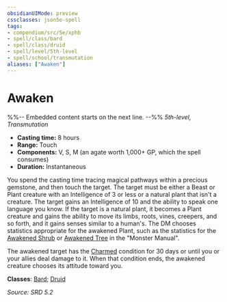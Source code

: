 ```yaml
---
obsidianUIMode: preview
cssclasses: json5e-spell
tags:
- compendium/src/5e/xphb
- spell/class/bard
- spell/class/druid
- spell/level/5th-level
- spell/school/transmutation
aliases: ["Awaken"]
---
```

# Awaken
%%-- Embedded content starts on the next line. --%%
*5th-level, Transmutation*  

- **Casting time:** 8 hours
- **Range:** Touch
- **Components:** V, S, M (an agate worth 1,000+ GP, which the spell consumes)
- **Duration:** Instantaneous

You spend the casting time tracing magical pathways within a precious gemstone, and then touch the target. The target must be either a Beast or Plant creature with an Intelligence of 3 or less or a natural plant that isn't a creature. The target gains an Intelligence of 10 and the ability to speak one language you know. If the target is a natural plant, it becomes a Plant creature and gains the ability to move its limbs, roots, vines, creepers, and so forth, and it gains senses similar to a human's. The DM chooses statistics appropriate for the awakened Plant, such as the statistics for the [Awakened Shrub](compendium/bestiary/plant/awakened-shrub-xmm.md) or [Awakened Tree](compendium/bestiary/plant/awakened-tree-xmm.md) in the "Monster Manual".

The awakened target has the [Charmed](rules/conditions.md#Charmed) condition for 30 days or until you or your allies deal damage to it. When that condition ends, the awakened creature chooses its attitude toward you.

**Classes**: [Bard](compendium/lists/list-spells-classes-bard.md); [Druid](compendium/lists/list-spells-classes-druid.md)

*Source: SRD 5.2*